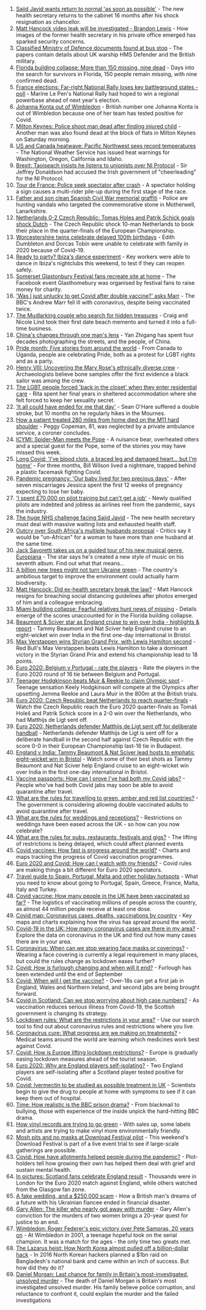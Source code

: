 1. [Sajid Javid wants return to normal 'as soon as possible'](https://www.bbc.co.uk/news/uk-57627708) - The new health secretary returns to the cabinet 16 months after his shock resignation as chancellor.
2. [Matt Hancock video leak will be investigated - Brandon Lewis](https://www.bbc.co.uk/news/uk-politics-57628523) - How images of the former health secretary in his private office emerged has sparked security concerns.
3. [Classified Ministry of Defence documents found at bus stop](https://www.bbc.co.uk/news/uk-57624942) - The papers contain details about UK warship HMS Defender and the British military.
4. [Florida building collapse: More than 150 missing, nine dead](https://www.bbc.co.uk/news/world-us-canada-57631698) - Days into the search for survivors in Florida, 150 people remain missing, with nine confirmed dead.
5. [France elections: Far-right National Rally loses key battleground states - poll](https://www.bbc.co.uk/news/world-europe-57631418) - Marine Le Pen's National Rally had hoped to win a regional powerbase ahead of next year's election.
6. [Johanna Konta out of Wimbledon](https://www.bbc.co.uk/sport/tennis/57632878) - British number one Johanna Konta is out of Wimbledon because one of her team has tested positive for Covid.
7. [Milton Keynes: Police shoot man dead after finding injured child](https://www.bbc.co.uk/news/uk-england-beds-bucks-herts-57627055) - Another man was also found dead at the block of flats in Milton Keynes on Saturday morning.
8. [US and Canada heatwave: Pacific Northwest sees record temperatures](https://www.bbc.co.uk/news/world-us-canada-57626173) - The National Weather Service has issued heat warnings for Washington, Oregon, California and Idaho.
9. [Brexit: Taoiseach insists he listens to unionists over NI Protocol](https://www.bbc.co.uk/news/world-europe-57631812) - Sir Jeffrey Donaldson had accused the Irish government of "cheerleading" for the NI Protocol.
10. [Tour de France: Police seek spectator after crash](https://www.bbc.co.uk/news/world-europe-57631134) - A spectator holding a sign causes a multi-rider pile-up during the first stage of the race.
11. [Father and son clean Spanish Civil War memorial graffiti](https://www.bbc.co.uk/news/uk-scotland-glasgow-west-57631372) - Police are hunting vandals who targeted the commemorative stone in Motherwell, Lanarkshire.
12. [Netherlands 0-2 Czech Republic: Tomas Holes and Patrik Schick goals shock Dutch](https://www.bbc.co.uk/sport/football/51198518) - The Czech Republic shock 10-man Netherlands to book their place in the quarter-finals of the European Championship.
13. [Worcestershire twins celebrate delayed 100th birthdays](https://www.bbc.co.uk/news/uk-england-hereford-worcester-57631022) - Edith Dumbleton and Dorcas Tobin were unable to celebrate with family in 2020 because of Covid-19.
14. [Ready to party? Ibiza's dance experiment](https://www.bbc.co.uk/news/world-europe-57614377) - Key workers were able to dance in Ibiza's nightclubs this weekend, to test if they can reopen safely.
15. [Somerset Glastonbury Festival fans recreate site at home](https://www.bbc.co.uk/news/uk-england-somerset-57628893) - The Facebook event Glasthomebury was organised by festival fans to raise money for charity.
16. ['Was I just unlucky to get Covid after double vaccine?' asks Marr](https://www.bbc.co.uk/news/uk-57628287) - The BBC's Andrew Marr fell ill with coronavirus, despite being vaccinated twice.
17. [The Mudlarking couple who search for hidden treasures](https://www.bbc.co.uk/news/uk-scotland-57583068) - Craig and Nicole Lind took their first date beach memento and turned it into a full-time business.
18. [China's changes through one man's lens](https://www.bbc.co.uk/news/world-asia-china-57603023) - Yan Zhigang has spent four decades photographing the streets, and the people, of China.
19. [Pride month: Five stories from around the world](https://www.bbc.co.uk/news/world-57604310) - From Canada to Uganda, people are celebrating Pride, both as a protest for LGBT rights and as a party.
20. [Henry VIII: Uncovering the Mary Rose's ethnically diverse crew](https://www.bbc.co.uk/news/uk-wales-57601942) - Archaeologists believe bone samples offer the first evidence a black sailor was among the crew.
21. [The LGBT people forced 'back in the closet' when they enter residential care](https://www.bbc.co.uk/news/uk-57604411) - Rita spent her final years in sheltered accommodation where she felt forced to keep her sexuality secret.
22. [‘It all could have ended for me that day'](https://www.bbc.co.uk/news/uk-northern-ireland-57586924) - Sean O'Hare suffered a double stroke, but 10 months on he regularly hikes in the Mournes.
23. [How a patient treated 280 miles from home died on the M11 hard shoulder](https://www.bbc.co.uk/news/uk-england-norfolk-57575298) - Peggy Copeman, 81, was neglected by a private ambulance service, a coroner concludes.
24. [ICYMI: Spider-Man meets the Pope](https://www.bbc.co.uk/news/world-57589858) - A nuisance bear, overheated otters and a special guest for the Pope, some of the stories you may have missed this week.
25. [Long Covid: 'I've blood clots, a braced leg and damaged heart... but I'm home'](https://www.bbc.co.uk/news/uk-57569540) - For three months, Bill Wilson lived a nightmare, trapped behind a plastic facemask fighting Covid.
26. [Pandemic pregnancy: 'Our baby lived for two precious days'](https://www.bbc.co.uk/news/uk-57627740) - After seven miscarriages Jessica spent the first 12 weeks of pregnancy expecting to lose her baby.
27. ['I spent £70,000 on pilot training but can't get a job'](https://www.bbc.co.uk/news/business-57449833) - Newly qualified pilots are indebted and jobless as airlines reel from the pandemic, says the industry.
28. [The huge NHS challenge facing Sajid Javid](https://www.bbc.co.uk/news/health-57628533) - The new health secretary must deal with massive waiting lists and exhausted health staff.
29. [Outcry over South Africa's multiple husbands proposal](https://www.bbc.co.uk/news/world-africa-57548646) - Critics say it would be "un-African" for a woman to have more than one husband at the same time.
30. [Jack Savoretti takes us on a guided tour of his new musical genre, Europiana](https://www.bbc.co.uk/news/entertainment-arts-57609207) - The star says he's created a new style of music on his seventh album. Find out what that means...
31. [A billion new trees might not turn Ukraine green](https://www.bbc.co.uk/news/world-europe-57566701) - The country's ambitious target to improve the environment could actually harm biodiversity.
32. [Matt Hancock: Did ex-health secretary break the law?](https://www.bbc.co.uk/news/57611369) - Matt Hancock resigns for breaching social distancing guidelines after photos emerged of him and a colleague embracing.
33. [Miami building collapse: Fearful relatives hunt news of missing](https://www.bbc.co.uk/news/world-us-canada-57609104) - Details emerge of the scores unaccounted for in the Florida building collapse.
34. [Beaumont & Sciver star as England cruise to win over India - highlights & report](https://www.bbc.co.uk/sport/cricket/57629552) - Tammy Beaumont and Nat Sciver help England cruise to an eight-wicket win over India in the first one-day international in Bristol.
35. [Max Verstappen wins Styrian Grand Prix, with Lewis Hamilton second](https://www.bbc.co.uk/sport/formula1/57630205) - Red Bull's Max Verstappen beats Lewis Hamilton to take a dominant victory in the Styrian Grand Prix and extend his championship lead to 18 points.
36. [Euro 2020: Belgium v Portugal - rate the players](https://www.bbc.co.uk/sport/football/51198825) - Rate the players in the Euro 2020 round of 16 tie between Belgium and Portugal.
37. [Teenager Hodgkinson beats Muir & Reekie to claim Olympic spot](https://www.bbc.co.uk/sport/athletics/57630226) - Teenage sensation Keely Hodgkinson will compete at the Olympics after upsetting Jemma Reekie and Laura Muir in the 800m at the British trials.
38. [Euro 2020: Czech Republic beat Netherlands to reach quarter-finals](https://www.bbc.co.uk/sport/av/football/57632085) - Watch the Czech Republic reach the Euro 2020 quarter-finals as Tomáš Holeš and Patrik Schick score in a 2-0 win over the Netherlands, who had Matthijs de Ligt sent off.
39. [Euro 2020: Netherlands defender Matthijs de Ligt sent off for deliberate handball](https://www.bbc.co.uk/sport/av/football/57632078) - Netherlands defender Matthijs de Ligt is sent off for a deliberate handball in the second half against Czech Republic with the score 0-0 in their European Championship last-16 tie in Budapest.
40. [England v India: Tammy Beaumont & Nat Sciver lead hosts to emphatic eight-wicket win in Bristol](https://www.bbc.co.uk/sport/av/cricket/57631042) - Watch some of their best shots as Tammy Beaumont and Nat Sciver help England cruise to an eight-wicket win over India in the first one-day international in Bristol.
41. [Vaccine passports: How can I prove I've had both my Covid jabs?](https://www.bbc.co.uk/news/explainers-55718553) - People who've had both Covid jabs may soon be able to avoid quarantine after travel.
42. [What are the rules for travelling to green, amber and red list countries?](https://www.bbc.co.uk/news/explainers-52544307) - The government is considering allowing double vaccinated adults to avoid quarantine after travel.
43. [What are the rules for weddings and receptions?](https://www.bbc.co.uk/news/explainers-52811509) - Restrictions on weddings have been eased across the UK - so how can you now celebrate?
44. [What are the rules for pubs, restaurants, festivals and gigs?](https://www.bbc.co.uk/news/business-52977388) - The lifting of restrictions is being delayed, which could affect planned events
45. [Covid vaccines: How fast is progress around the world?](https://www.bbc.co.uk/news/world-56237778) - Charts and maps tracking the progress of Covid vaccination programmes.
46. [Euro 2020 and Covid: How can I watch with my friends?](https://www.bbc.co.uk/news/uk-57386719) - Covid rules are making things a bit different for Euro 2020 spectators.
47. [Travel guide to Spain, Portugal, Malta and other holiday hotspots](https://www.bbc.co.uk/news/explainers-56997931) - What you need to know about going to Portugal, Spain, Greece, France, Malta, Italy and Turkey.
48. [Covid vaccine: How many people in the UK have been vaccinated so far?](https://www.bbc.co.uk/news/health-55274833) - The logistics of vaccinating millions of people across the country, as almost 44 million people receive at least one dose.
49. [Covid map: Coronavirus cases, deaths, vaccinations by country](https://www.bbc.co.uk/news/world-51235105) - Key maps and charts explaining how the virus has spread around the world.
50. [Covid-19 in the UK: How many coronavirus cases are there in my area?](https://www.bbc.co.uk/news/uk-51768274) - Explore the data on coronavirus in the UK and find out how many cases there are in your area.
51. [Coronavirus: When can we stop wearing face masks or coverings?](https://www.bbc.co.uk/news/health-51205344) - Wearing a face covering is currently a legal requirement in many places, but could the rules change as lockdown eases further?
52. [Covid: How is furlough changing and when will it end?](https://www.bbc.co.uk/news/explainers-52135342) - Furlough has been extended until the end of September
53. [Covid: When will I get the vaccine?](https://www.bbc.co.uk/news/health-55045639) - Over-18s can get a first jab in England, Wales and Northern Ireland, and second jabs are being brought forward.
54. [Covid in Scotland: Can we stop worrying about high case numbers?](https://www.bbc.co.uk/news/uk-scotland-57581952) - As vaccination reduces serious illness from Covid-19, the Scottish government is changing its strategy.
55. [Lockdown rules: What are the restrictions in your area?](https://www.bbc.co.uk/news/uk-54373904) - Use our search tool to find out about coronavirus rules and restrictions where you live.
56. [Coronavirus cure: What progress are we making on treatments?](https://www.bbc.co.uk/news/health-52354520) - Medical teams around the world are learning which medicines work best against Covid.
57. [Covid: How is Europe lifting lockdown restrictions?](https://www.bbc.co.uk/news/explainers-53640249) - Europe is gradually easing lockdown measures ahead of the tourist season.
58. [Euro 2020: Why are England players self-isolating?](https://www.bbc.co.uk/news/explainers-57568450) - Two England players are self-isolating after a Scotland player tested positive for Covid.
59. [Covid: Ivermectin to be studied as possible treatment in UK](https://www.bbc.co.uk/news/health-57570377) - Scientists begin to give the drug to people at home with symptoms to see if it can keep them out of hospital.
60. [Time: How realistic is the BBC prison drama?](https://www.bbc.co.uk/news/newsbeat-57554537) - From blackmail to bullying, those with experience of the inside unpick the hard-hitting BBC drama.
61. [How vinyl records are trying to go green](https://www.bbc.co.uk/news/entertainment-arts-57572663) - With sales up, some labels and artists are trying to make vinyl more environmentally friendly.
62. [Mosh pits and no masks at Download Festival pilot](https://www.bbc.co.uk/news/entertainment-arts-57537108) - This weekend's Download Festival is part of a live event trial to see if large-scale gatherings are possible.
63. [Covid: How have allotments helped people during the pandemic?](https://www.bbc.co.uk/news/uk-england-essex-57438179) - Plot-holders tell how growing their own has helped them deal with grief and sustain mental health.
64. [In pictures: Scotland fans celebrate England result](https://www.bbc.co.uk/news/uk-scotland-57525529) - Thousands were in London for the Euro 2020 match against England, while others watched from the Glasgow fan zone.
65. [A fake wedding, and a $250,000 scam](https://www.bbc.co.uk/news/world-europe-57358241) - How a British man's dreams of a future with his Ukrainian fiancee ended in financial disaster.
66. [Gary Allen: The killer who nearly got away with murder](https://www.bbc.co.uk/news/uk-england-57331321) - Gary Allen's conviction for the murders of two women brings a 20-year quest for justice to an end.
67. [Wimbledon: Roger Federer's epic victory over Pete Sampras, 20 years on](https://www.bbc.co.uk/sport/tennis/57514035) - At Wimbledon in 2001, a teenage hopeful took on the serial champion. It was a match for the ages - the only time two greats met.
68. [The Lazarus heist: How North Korea almost pulled off a billion-dollar hack](https://www.bbc.co.uk/news/stories-57520169) - In 2016 North Korean hackers planned a $1bn raid on Bangladesh's national bank and came within an inch of success. But how did they do it?
69. [Daniel Morgan: Last chance for family in Britain's most-investigated, unsolved murder](https://www.bbc.co.uk/news/uk-57073302) - The death of Daniel Morgan is Britain's most investigated unsolved murder. His family believe police corruption, and reluctance to confront it, could explain the murder and the failed investigations
